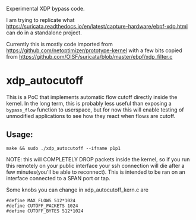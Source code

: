Experimental XDP bypass code.

I am trying to replicate what https://suricata.readthedocs.io/en/latest/capture-hardware/ebpf-xdp.html can do
in a standalone project.

Currently this is mostly code imported from https://github.com/netoptimizer/prototype-kernel with a few
bits copied from https://github.com/OISF/suricata/blob/master/ebpf/xdp_filter.c

# xdp_autocutoff

This is a PoC that implements automatic flow cutoff directly inside the kernel.  In the long term,
this is probably less useful than exposing a `bypass_flow` function to
userspace, but for now this will enable testing of unmodified applications to
see how they react when flows are cutoff.

## Usage:

    make && sudo ./xdp_autocutoff --ifname p1p1

NOTE: this will COMPLETELY DROP packets inside the kernel, so if you run this
remotely on your public interface your ssh connection will die after a few
minutes(you'll be able to reconnect).  This is intended to be ran on an
interface connected to a SPAN port or tap.

Some knobs you can change in xdp_autocutoff_kern.c are

    #define MAX_FLOWS 512*1024
    #define CUTOFF_PACKETS 1024
    #define CUTOFF_BYTES 512*1024
